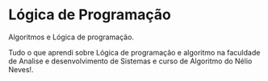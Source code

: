 # Lógica de Programação
 Algoritmos e Lógica de programação.

Tudo o que aprendi sobre Lógica de programação e algoritmo na faculdade de Analise e desenvolvimento de Sistemas e curso de Algoritmo do Nélio Neves!.
